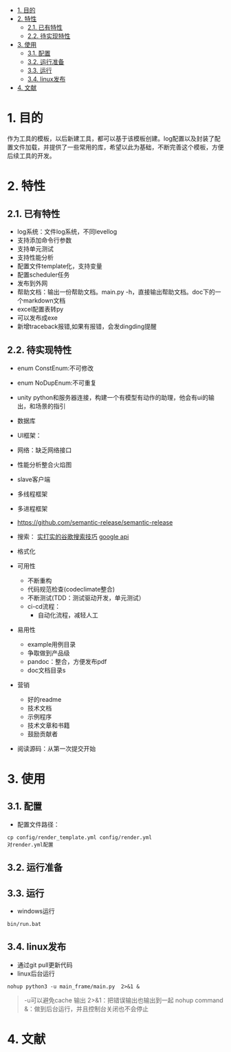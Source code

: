 <!-- TOC -->

- [1. 目的](#1-%E7%9B%AE%E7%9A%84)
- [2. 特性](#2-%E7%89%B9%E6%80%A7)
    - [2.1. 已有特性](#21-%E5%B7%B2%E6%9C%89%E7%89%B9%E6%80%A7)
    - [2.2. 待实现特性](#22-%E5%BE%85%E5%AE%9E%E7%8E%B0%E7%89%B9%E6%80%A7)
- [3. 使用](#3-%E4%BD%BF%E7%94%A8)
    - [3.1. 配置](#31-%E9%85%8D%E7%BD%AE)
    - [3.2. 运行准备](#32-%E8%BF%90%E8%A1%8C%E5%87%86%E5%A4%87)
    - [3.3. 运行](#33-%E8%BF%90%E8%A1%8C)
    - [3.4. linux发布](#34-linux%E5%8F%91%E5%B8%83)
- [4. 文献](#4-%E6%96%87%E7%8C%AE)

<!-- /TOC -->

# 1. 目的

作为工具的模板，以后新建工具，都可以基于该模板创建。log配置以及封装了配置文件加载，并提供了一些常用的库，希望以此为基础，不断完善这个模板，方便后续工具的开发。

# 2. 特性

## 2.1. 已有特性
* log系统：文件log系统，不同levellog
* 支持添加命令行参数
* 支持单元测试
* 支持性能分析
* 配置文件template化，支持变量
* 配置scheduler任务
* 发布到外网
* 帮助文档：输出一份帮助文档。main.py -h，直接输出帮助文档。doc下的一个markdown文档
* excel配置表转py
* 可以发布成exe
* 新增traceback报错,如果有报错，会发dingding提醒

## 2.2. 待实现特性
* enum ConstEnum:不可修改
* enum NoDupEnum:不可重复
* unity python和服务器连接，构建一个有模型有动作的助理，他会有ui的输出，和场景的指引
* 数据库
* UI框架：
* 网络：缺乏网络接口
* 性能分析整合火焰图
* slave客户端
* 多线程框架
* 多进程框架
* https://github.com/semantic-release/semantic-release
* 搜索：
    [实打实的谷歌搜索技巧](https://zhuanlan.zhihu.com/p/25525658)
    [google api](https://developers.google.com/apis-explorer)

* 格式化
* 可用性
  * 不断重构
  * 代码规范检查(codeclimate整合)
  * 不断测试(TDD：测试驱动开发，单元测试）
  * ci-cd流程：
    * 自动化流程，减轻人工
* 易用性
  * example用例目录
  * 争取做到产品级
  * pandoc：整合，方便发布pdf
  * doc文档目录s

* 营销
  * 好的readme
  * 技术文档
  * 示例程序
  * 技术文章和书籍
  * 鼓励贡献者
  
* 阅读源码：从第一次提交开始

# 3. 使用

## 3.1. 配置

* 配置文件路径：
~~~
cp config/render_template.yml config/render.yml
对render.yml配置
~~~

## 3.2. 运行准备


## 3.3. 运行
* windows运行
~~~
bin/run.bat
~~~

## 3.4. linux发布
* 通过git pull更新代码
* linux后台运行
~~~
nohup python3 -u main_frame/main.py  2>&1 &
~~~

> -u可以避免cache 输出
> 2>&1：把错误输出也输出到一起
> nohup command &：做到后台运行，并且控制台关闭也不会停止
>
>


# 4. 文献

